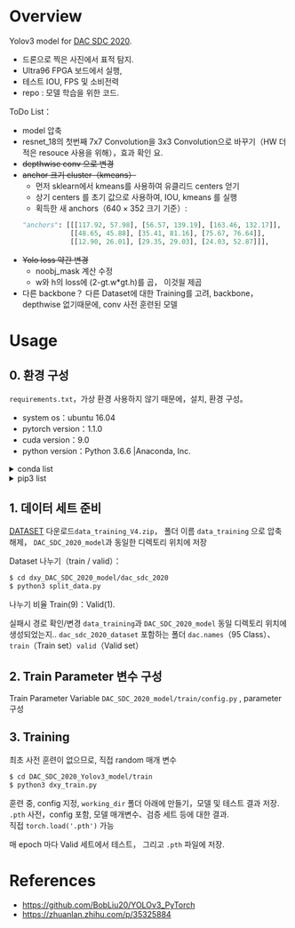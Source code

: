 # Overview

Yolov3 model for <a href="https://dac.com/content/2020-system-design-contest">DAC SDC 2020</a>.

- 드론으로 찍은 사진에서 표적 탐지.
- Ultra96 FPGA 보드에서 실행,
- 테스트 IOU, FPS  및  소비전력  
- repo : 모델 학습을 위한 코드.  



ToDo List：
- model 압축
- resnet_18의 첫번째 7x7 Convolution을 3x3 Convolution으로 바꾸기（HW 더 적은 resouce 사용을 위해），효과 확인 요.  
- ~~depthwise conv 으로 변경~~
- ~~anchor 크기 cluster（kmeans）~~
  - 먼저 sklearn에서 kmeans를 사용하여 유클리드 centers 얻기
  - 상기 centers 를 초기 값으로 사용하여, IOU, kmeans 를 실행
  - 획득한 새 anchors（$640\times352$ 크기 기준）: 
  ```python
  "anchors": [[[117.92, 57.98], [56.57, 139.19], [163.46, 132.17]],
              [[48.65, 45.88], [35.41, 81.16], [75.67, 76.64]],
              [[12.90, 26.01], [29.35, 29.03], [24.03, 52.87]]],
  ```
- ~~Yolo loss 약간 변경~~
  - noobj_mask 계산 수정
  - w와 h의 loss에 (2-gt.w*gt.h)를 곱， 이것읠 제곱
- 다른 backbone？ 다른 Dataset에 대한 Training를 고려, backbone，depthwise 없기때문에, conv 사전 훈련된 모델


# Usage

## 0. 환경 구성

`requirements.txt`，가상 환경 사용하지 않기 때문에，설치, 환경 구성。

- system os：ubuntu 16.04
- pytorch version：1.1.0
- cuda version：9.0
- python version：Python 3.6.6 |Anaconda, Inc.

<details>
<summary>conda list</summary>
<pre>
$ conda list
# packages in environment at /home/dingxy/anaconda3:
#
# Name                    Version                   Build  Channel
_ipyw_jlab_nb_ext_conf    0.1.0            py36he11e457_0  
_libgcc_mutex             0.1                        main  
alabaster                 0.7.10           py36h306e16b_0  
anaconda                  5.1.0                    py36_2  
anaconda-client           1.6.9                    py36_0  
anaconda-navigator        1.7.0                    py36_0  
anaconda-project          0.8.2            py36h44fb852_0  
asn1crypto                0.24.0                   py36_0  
astroid                   1.6.1                    py36_0  
astropy                   2.0.3            py36h14c3975_0  
attrs                     17.4.0                   py36_0  
babel                     2.5.3                    py36_0  
backports                 1.0              py36hfa02d7e_1  
backports.shutil_get_terminal_size 1.0.0            py36hfea85ff_2  
beautifulsoup4            4.6.0            py36h49b8c8c_1  
bitarray                  0.8.1            py36h14c3975_1  
bkcharts                  0.2              py36h735825a_0  
blas                      1.0                         mkl  
blaze                     0.11.3           py36h4e06776_0  
bleach                    2.1.2                    py36_0  
bokeh                     0.12.13          py36h2f9c1c0_0  
boto                      2.48.0           py36h6e4cd66_1  
bottleneck                1.2.1            py36haac1ea0_0  
bzip2                     1.0.6                h9a117a8_4  
ca-certificates           2020.1.1                      0  
cairo                     1.14.12              h77bcde2_0  
certifi                   2019.11.28               py36_0  
cffi                      1.13.2           py36h2e261b9_0  
chardet                   3.0.4            py36h0f667ec_1  
click                     6.7              py36h5253387_0  
cloudpickle               0.5.2                    py36_1  
clyent                    1.2.2            py36h7e57e65_1  
colorama                  0.3.9            py36h489cec4_0  
conda                     4.4.10                   py36_0  
conda-build               3.4.1                    py36_0  
conda-env                 2.6.0                h36134e3_1  
conda-verify              2.0.0            py36h98955d8_0  
contextlib2               0.5.5            py36h6c84a62_0  
cryptography              2.1.4            py36hd09be54_0  
cudatoolkit               9.0                  h13b8566_0  
curl                      7.58.0               h84994c4_0  
cycler                    0.10.0           py36h93f1223_0  
cython                    0.29.14          py36he6710b0_0  
cytoolz                   0.9.0            py36h14c3975_0  
dask                      0.16.1                   py36_0  
dask-core                 0.16.1                   py36_0  
datashape                 0.5.4            py36h3ad6b5c_0  
dbus                      1.12.2               hc3f9b76_1  
decorator                 4.2.1                    py36_0  
distributed               1.20.2                   py36_0  
docutils                  0.14             py36hb0f60f5_0  
entrypoints               0.2.3            py36h1aec115_2  
et_xmlfile                1.0.1            py36hd6bccc3_0  
expat                     2.2.5                he0dffb1_0  
fastcache                 1.0.2            py36h14c3975_2  
ffmpeg                    4.0                  h04d0a96_0  
filelock                  2.0.13           py36h646ffb5_0  
flask                     0.12.2           py36hb24657c_0  
flask-cors                3.0.3            py36h2d857d3_0  
fontconfig                2.12.6               h49f89f6_0  
freetype                  2.8                  hab7d2ae_1  
get_terminal_size         1.0.0                haa9412d_0  
gevent                    1.2.2            py36h2fe25dc_0  
glib                      2.53.6               h5d9569c_2  
glob2                     0.6              py36he249c77_0  
gmp                       6.1.2                h6c8ec71_1  
gmpy2                     2.0.8            py36hc8893dd_2  
graphite2                 1.3.10               hf63cedd_1  
greenlet                  0.4.12           py36h2d503a6_0  
gst-plugins-base          1.12.4               h33fb286_0  
gstreamer                 1.12.4               hb53b477_0  
h5py                      2.7.1            py36h3585f63_0  
harfbuzz                  1.7.6                hc5b324e_0  
hdf5                      1.10.2               hba1933b_1  
heapdict                  1.0.0                    py36_2  
html5lib                  1.0.1            py36h2f9c1c0_0  
icu                       58.2                 h9c2bf20_1  
idna                      2.6              py36h82fb2a8_1  
imageio                   2.2.0            py36he555465_0  
imagesize                 0.7.1            py36h52d8127_0  
intel-openmp              2018.0.0             hc7b2577_8  
ipykernel                 4.8.0                    py36_0  
ipython                   6.2.1            py36h88c514a_1  
ipython_genutils          0.2.0            py36hb52b0d5_0  
ipywidgets                7.1.1                    py36_0  
isort                     4.2.15           py36had401c0_0  
itsdangerous              0.24             py36h93cc618_1  
jasper                    1.900.1              hd497a04_4  
jbig                      2.1                  hdba287a_0  
jdcal                     1.3              py36h4c697fb_0  
jedi                      0.11.1                   py36_0  
jinja2                    2.10             py36ha16c418_0  
jpeg                      9b                   h024ee3a_2  
jsonschema                2.6.0            py36h006f8b5_0  
jupyter                   1.0.0                    py36_4  
jupyter_client            5.2.2                    py36_0  
jupyter_console           5.2.0            py36he59e554_1  
jupyter_core              4.4.0            py36h7c827e3_0  
jupyterlab                0.31.5                   py36_0  
jupyterlab_launcher       0.10.2                   py36_0  
lazy-object-proxy         1.3.1            py36h10fcdad_0  
libcurl                   7.58.0               h1ad7b7a_0  
libedit                   3.1.20181209         hc058e9b_0  
libffi                    3.2.1                hd88cf55_4  
libgcc-ng                 9.1.0                hdf63c60_0  
libgfortran-ng            7.2.0                h9f7466a_2  
libopencv                 3.4.1                h1a3b859_1  
libopus                   1.3                  h7b6447c_0  
libpng                    1.6.37               hbc83047_0  
libprotobuf               3.5.2                h6f1eeef_0  
libsodium                 1.0.15               hf101ebd_0  
libssh2                   1.8.0                h9cfc8f7_4  
libstdcxx-ng              9.1.0                hdf63c60_0  
libtiff                   4.0.9                he85c1e1_1  
libtool                   2.4.6                h544aabb_3  
libvpx                    1.7.0                h439df22_0  
libxcb                    1.12                 hcd93eb1_4  
libxml2                   2.9.7                h26e45fe_0  
libxslt                   1.1.32               h1312cb7_0  
llvmlite                  0.21.0           py36ha241eea_0  
locket                    0.2.0            py36h787c0ad_1  
lxml                      4.1.1            py36hf71bdeb_1  
lzo                       2.10                 h49e0be7_2  
markupsafe                1.0              py36hd9260cd_1  
matplotlib                2.1.2            py36h0e671d2_0  
mccabe                    0.6.1            py36h5ad9710_1  
mistune                   0.8.3                    py36_0  
mkl                       2018.0.1             h19d6760_4  
mkl-service               1.1.2            py36h17a0993_4  
mpc                       1.0.3                hec55b23_5  
mpfr                      3.1.5                h11a74b3_2  
mpmath                    1.0.0            py36hfeacd6b_2  
msgpack-python            0.5.1            py36h6bb024c_0  
multipledispatch          0.4.9            py36h41da3fb_0  
navigator-updater         0.1.0            py36h14770f7_0  
nbconvert                 5.3.1            py36hb41ffb7_0  
nbformat                  4.4.0            py36h31c9010_0  
ncurses                   6.1                  hf484d3e_0  
networkx                  2.1                      py36_0  
ninja                     1.8.2            py36h6bb024c_1  
nltk                      3.2.5            py36h7532b22_0  
nose                      1.3.7            py36hcdf7029_2  
notebook                  5.4.0                    py36_0  
numba                     0.36.2          np114py36hc6662d5_0  
numexpr                   2.6.4            py36hc4a3f9a_0  
numpy                     1.14.2           py36hdbf6ddf_0  
numpydoc                  0.7.0            py36h18f165f_0  
odo                       0.5.1            py36h90ed295_0  
olefile                   0.46                       py_0  
opencv                    3.4.1            py36h6fd60c2_2  
openpyxl                  2.4.10                   py36_0  
openssl                   1.0.2u               h7b6447c_0  
packaging                 16.8             py36ha668100_1  
pandas                    0.22.0           py36hf484d3e_0  
pandoc                    1.19.2.1             hea2e7c5_1  
pandocfilters             1.4.2            py36ha6701b7_1  
pango                     1.41.0               hd475d92_0  
parso                     0.1.1            py36h35f843b_0  
partd                     0.3.8            py36h36fd896_0  
patchelf                  0.9                  hf79760b_2  
path.py                   10.5             py36h55ceabb_0  
pathlib2                  2.3.0            py36h49efa8e_0  
patsy                     0.5.0                    py36_0  
pcre                      8.41                 hc27e229_1  
pep8                      1.7.1                    py36_0  
pexpect                   4.3.1                    py36_0  
pickleshare               0.7.4            py36h63277f8_0  
pillow                    5.1.0            py36h3deb7b8_0  
pip                       19.3.1                   py36_0  
pixman                    0.34.0               hceecf20_3  
pkginfo                   1.4.1            py36h215d178_1  
pluggy                    0.6.0            py36hb689045_0  
ply                       3.10             py36hed35086_0  
prompt_toolkit            1.0.15           py36h17d85b1_0  
psutil                    5.4.3            py36h14c3975_0  
ptyprocess                0.5.2            py36h69acd42_0  
py                        1.5.2            py36h29bf505_0  
py-opencv                 3.4.1            py36h0676e08_1  
pycodestyle               2.3.1            py36hf609f19_0  
pycosat                   0.6.3            py36h0a5515d_0  
pycparser                 2.19                       py_0  
pycrypto                  2.6.1            py36h14c3975_7  
pycurl                    7.43.0.1         py36hb7f436b_0  
pyflakes                  1.6.0            py36h7bd6a15_0  
pygments                  2.2.0            py36h0d3125c_0  
pylint                    1.8.2                    py36_0  
pyodbc                    4.0.22           py36hf484d3e_0  
pyopenssl                 17.5.0           py36h20ba746_0  
pyparsing                 2.2.0            py36hee85983_1  
pyqt                      5.6.0            py36h0386399_5  
pysocks                   1.6.7            py36hd97a5b1_1  
pytables                  3.4.2            py36h3b5282a_2  
pytest                    3.3.2                    py36_0  
python                    3.6.6                hc3d631a_0  
python-dateutil           2.6.1            py36h88d3b88_1  
pytorch                   1.1.0           py3.6_cuda9.0.176_cudnn7.5.1_0    pytorch
pytz                      2017.3           py36h63b9c63_0  
pywavelets                0.5.2            py36he602eb0_0  
pyyaml                    3.12             py36hafb9ca4_1  
pyzmq                     16.0.3           py36he2533c7_0  
qt                        5.6.2               h974d657_12  
qtawesome                 0.4.4            py36h609ed8c_0  
qtconsole                 4.3.1            py36h8f73b5b_0  
qtpy                      1.3.1            py36h3691cc8_0  
readline                  7.0                  h7b6447c_5  
requests                  2.18.4           py36he2e5f8d_1  
rope                      0.10.7           py36h147e2ec_0  
ruamel_yaml               0.15.35          py36h14c3975_1  
scikit-image              0.13.1           py36h14c3975_1  
scikit-learn              0.19.1           py36h7aa7ec6_0  
scipy                     1.0.0            py36hbf646e7_0  
seaborn                   0.8.1            py36hfad7ec4_0  
send2trash                1.4.2                    py36_0  
setuptools                44.0.0                   py36_0  
simplegeneric             0.8.1                    py36_2  
singledispatch            3.4.0.3          py36h7a266c3_0  
sip                       4.18.1           py36h51ed4ed_2  
six                       1.13.0                   py36_0  
snowballstemmer           1.2.1            py36h6febd40_0  
sortedcollections         0.5.3            py36h3c761f9_0  
sortedcontainers          1.5.9                    py36_0  
sphinx                    1.6.6                    py36_0  
sphinxcontrib             1.0              py36h6d0f590_1  
sphinxcontrib-websupport  1.0.1            py36hb5cb234_1  
spyder                    3.2.6                    py36_0  
sqlalchemy                1.2.1            py36h14c3975_0  
sqlite                    3.30.1               h7b6447c_0  
statsmodels               0.8.0            py36h8533d0b_0  
sympy                     1.1.1            py36hc6d1c1c_0  
tblib                     1.3.2            py36h34cf8b6_0  
terminado                 0.8.1                    py36_1  
testpath                  0.3.1            py36h8cadb63_0  
tk                        8.6.8                hbc83047_0  
toolz                     0.9.0                    py36_0  
torchvision               0.3.0           py36_cu9.0.176_1    pytorch
tornado                   4.5.3                    py36_0  
traitlets                 4.3.2            py36h674d592_0  
typing                    3.6.2            py36h7da032a_0  
unicodecsv                0.14.1           py36ha668878_0  
unixodbc                  2.3.4                hc36303a_1  
urllib3                   1.22             py36hbe7ace6_0  
wcwidth                   0.1.7            py36hdf4376a_0  
webencodings              0.5.1            py36h800622e_1  
werkzeug                  0.14.1                   py36_0  
wheel                     0.33.6                   py36_0  
widgetsnbextension        3.1.0                    py36_0  
wrapt                     1.10.11          py36h28b7045_0  
xlrd                      1.1.0            py36h1db9f0c_1  
xlsxwriter                1.0.2            py36h3de1aca_0  
xlwt                      1.3.0            py36h7b00a1f_0  
xz                        5.2.4                h14c3975_4  
yaml                      0.1.7                had09818_2  
zeromq                    4.2.2                hbedb6e5_2  
zict                      0.1.3            py36h3a3bf81_0  
zlib                      1.2.11               h7b6447c_3  
<pre>
</details>

<details>
<summary>pip3 list</summary>
<pre>
$ pip3 list
Package                       Version               
----------------------------- ----------------------
alabaster                     0.7.7                 
Babel                         1.3                   
beautifulsoup4                4.4.1                 
blinker                       1.3                   
Brlapi                        0.6.4                 
chardet                       2.3.0                 
command-not-found             0.3                   
cram                          0.6                   
cryptography                  1.2.3                 
cycler                        0.9.0                 
defer                         1.0.6                 
devscripts                    2.16.2ubuntu3         
docutils                      0.12                  
feedparser                    5.1.3                 
html5lib                      0.999                 
httplib2                      0.9.1                 
idna                          2.0                   
Jinja2                        2.8                   
language-selector             0.1                   
louis                         2.6.4                 
lxml                          3.5.0                 
Magic-file-extensions         0.2                   
Mako                          1.0.3                 
MarkupSafe                    0.23                  
matplotlib                    1.5.1                 
numpy                         1.18.1                
oauthlib                      1.0.3                 
onboard                       1.2.0                 
pexpect                       4.0.1                 
Pillow                        7.0.0                 
pip                           19.3.1                
protobuf                      3.11.2                
ptyprocess                    0.5                   
pyasn1                        0.1.9                 
pycups                        1.9.73                
pycurl                        7.43.0                
Pygments                      2.1                   
pygobject                     3.20.0                
PyJWT                         1.3.0                 
pyparsing                     2.0.3                 
python-apt                    1.1.0b1+ubuntu0.16.4.8
python-dateutil               2.4.2                 
python-debian                 0.1.27                
python-systemd                231                   
pytz                          2014.10               
pyxdg                         0.25                  
reportlab                     3.3.0                 
requests                      2.9.1                 
roman                         2.0.0                 
screen-resolution-extra       0.0.0                 
sessioninstaller              0.0.0                 
setuptools                    20.7.0                
six                           1.14.0                
Sphinx                        1.3.6                 
sphinx-rtd-theme              0.1.9                 
ssh-import-id                 5.5                   
system-service                0.3                   
tensorboardX                  2.0                   
terminaltables                3.1.0                 
tqdm                          4.41.1                
ubuntu-drivers-common         0.0.0                 
ufw                           0.35                  
unattended-upgrades           0.1                   
unity-scope-calculator        0.1                   
unity-scope-chromiumbookmarks 0.1                   
unity-scope-colourlovers      0.1                   
unity-scope-devhelp           0.1                   
unity-scope-firefoxbookmarks  0.1                   
unity-scope-gdrive            0.7                   
unity-scope-manpages          0.1                   
unity-scope-openclipart       0.1                   
unity-scope-texdoc            0.1                   
unity-scope-tomboy            0.1                   
unity-scope-virtualbox        0.1                   
unity-scope-yelp              0.1                   
unity-scope-zotero            0.1                   
urllib3                       1.13.1                
usb-creator                   0.3.0                 
virtualenv                    15.0.1                
wheel                         0.29.0                
xdiagnose                     3.8.4.1               
xkit                          0.0.0                 
WARNING: You are using pip version 19.3.1; however, version 20.0.2 is available.
You should consider upgrading via the 'pip install --upgrade pip' command.
</pre>
</details>


## 1. 데이터 세트 준비

<a href="https://byu.box.com/s/hdgztcu12j7fij397jmd68h4og6ln1jw">DATASET</a> 다운로드`data_training_V4.zip`， 
폴더 이름 `data_training` 으로 압축 해제， `DAC_SDC_2020_model`과 동일한 디렉토리 위치에 저장 

Dataset 나누기（train / valid）：
```bash
$ cd dxy_DAC_SDC_2020_model/dac_sdc_2020
$ python3 split_data.py
```
나누기 비율 Train(9)：Valid(1).  

실패시 경로 확인/변경 
`data_training`과 `DAC_SDC_2020_model` 동일 디렉토리 위치에 생성되었는지..
`dac_sdc_2020_dataset` 포함하는 폴더 `dac.names`（95 Class）、`train`（Train set）`valid`（Valid set）


## 2. Train Parameter 변수 구성

Train Parameter Variable `DAC_SDC_2020_model/train/config.py` , parameter 구성  

## 3. Training

최초 사전 훈련이 없으므로, 직접 random 매개 변수 

```bash
$ cd DAC_SDC_2020_Yolov3_model/train
$ python3 dxy_train.py
```
훈련 중, config 지정, `working_dir` 폴더 아래에 만들기，모델 및 테스트 결과 저장. `.pth` 사전，config 포함, 모델 매개변수、검증 세트 등에 대한 결과.  
직접 `torch.load('.pth')` 가능

매 epoch 마다 Valid 세트에서 테스트， 그리고 `.pth` 파일에 저장.  


# References

- https://github.com/BobLiu20/YOLOv3_PyTorch
- https://zhuanlan.zhihu.com/p/35325884
